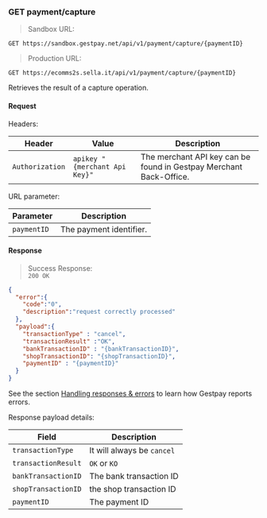 ### GET payment/capture


> Sandbox URL:

```
GET https://sandbox.gestpay.net/api/v1/payment/capture/{paymentID}
```


> Production URL: 

```
GET https://ecomms2s.sella.it/api/v1/payment/capture/{paymentID}
```


Retrieves the result of a capture operation.

#### Request 

Headers: 

| Header          | Value                         | Description                                                        |
| --------------- | ----------------------------- | ------------------------------------------------------------------ |
| `Authorization` | `apikey "{merchant Api Key}"` | The merchant API key can be found in Gestpay Merchant Back-Office. |


URL parameter: 

| Parameter | Description | 
| --------- | ----------- | 
| `paymentID` | The payment identifier. | 

#### Response 

> Success Response:<br>
> `200 OK`

```json
{
  "error":{  
    "code":"0",
    "description":"request correctly processed"
  },
  "payload":{ 
    "transactionType" : "cancel", 
    "transactionResult" :"OK", 
    "bankTransactionID" : "{bankTransactionID}", 
    "shopTransactionID": "{shopTransactionID}", 
    "paymentID" : "{paymentID}" 
  }
}
```

See the section [Handling responses & errors](#handling-responses-amp-errors) to learn how Gestpay reports errors.

Response payload details: 

| Field               | Description             
| ------------------- | ----------------------- 
| `transactionType`   | It will always be `cancel`
| `transactionResult` | `OK` or `KO`
| `bankTransactionID` | The bank transaction ID 
| `shopTransactionID` | the shop transaction ID 
| `paymentID`         | The payment ID 